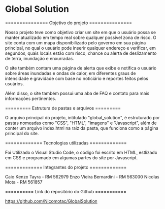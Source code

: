# Global Solution
=============== Objetivo do projeto ===============

Nosso projeto teve como objetivo criar um site em que o usuário possa se manter atualizado em tempo real sobre qualquer possível zona de risco. O site conta com um mapa disponibilizado pelo governo em sua página principal, no qual o usuário pode inserir qualquer endereço e verificar, em segundos, quais locais estão com risco, chance ou alerta de deslizamento de terra, inundação e enxurradas.

O site também contam uma página de alerta que exibe e notifica o usuário sobre áreas inundadas e ondas de calor, em diferentes graus de intensidade e gravidade com base no noticiário e reportes feitos pelos usuários.

Além disso, o site também possui uma aba de FAQ e contato para mais informações pertinentes.

========= Estrutura de pastas e arquivos =========

O arquivo principal do projeto, intitulado "global_solution", é estruturado por pastas nomeadas como "CSS", "HTML", "imagens" e "Javascript", além de conter um arquivo index.html na raiz da pasta, que funciona como a página principal do site.

============= Tecnologias utilizadas =============

Foi Utilizado o Visual Studio Code, o código foi escrito em HTML, estlizado em CSS e programado em algumas partes do site por Javascript.

============= Integrantes do projeto =============

Caio Kenzo Tayra - RM 562979
Enzo Vieira Bernardini - RM 563000 
Nicolas Mota - RM 561857

========== Link do repositório do Github ===========

https://github.com/Nicomotac/GlobalSolution